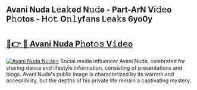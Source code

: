 ## Avani Nuda L𝚎a𝚔ed N𝚞𝚍e - Part-ArN Vi𝚍𝚎o P𝚑𝚘tos - H𝚘𝚝 O𝚗𝚕yf𝚊ns L𝚎a𝚔s 6yo0y

# <h2><a href="http://kf4km5d.oniu.top/?m=Avani+Nuda">🔗👉 🔴 Avani Nuda P𝚑ot𝚘𝚜 V𝚒d𝚎o</a></h2>

[![Avani Nuda Nu𝚍e𝚜](https://i.imgur.com/0qMVB7G.gif)](http://kf4km5d.oniu.top/?m=Avani+Nuda)
Social media influencer Avani Nuda, celebrated for sharing dance and lifestyle information, consisting of presentations and blogs. Avani Nuda's public image is characterized by its warmth and accessibility, but the depths of his private life remain a captivating mystery.  
